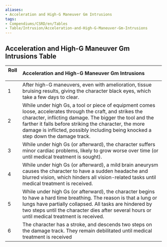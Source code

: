 ```yaml
---
aliases:
- Acceleration and High-G Maneuver Gm Intrusions
tags:
- Compendiums/CSRD/en/Tables
- Table/Intrusion/Acceleration-and-High-G-Maneuver-Gm-Intrusions
---
```


## Acceleration and High-G Maneuver Gm Intrusions Table
|  Roll &nbsp; &nbsp; | Acceleration and High-G Maneuver Gm Intrusions  |
| ------------- | :----------- |
| 1 | After high-G maneuvers, even with amelioration, tissue bruising results, giving the character black eyes, which take a few days to clear. |
| 2 | While under high Gs, a tool or piece of equipment comes loose, accelerates through the craft, and strikes the character, inflicting damage. The bigger the tool and the farther it falls before striking the character, the more damage is inflicted, possibly including being knocked a step down the damage track. |
| 3 | While under high Gs (or afterward), the character suffers minor cardiac problems, likely to grow worse over time (or until medical treatment is sought). |
| 4 | While under high Gs (or afterward), a mild brain aneurysm causes the character to have a sudden headache and blurred vision, which hinders all vision-related tasks until medical treatment is received. |
| 5 | While under high Gs (or afterward), the character begins to have a hard time breathing. The reason is that a lung or lungs have partially collapsed. All tasks are hindered by two steps until the character dies after several hours or until medical treatment is received. |
| 6 | The character has a stroke, and descends two steps on the damage track. They remain debilitated until medical treatment is received |